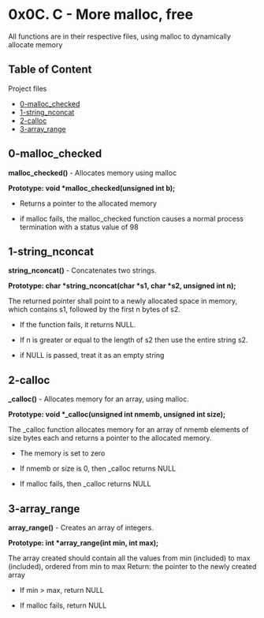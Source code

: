 # 0x0C. C - More malloc, free

All functions are in their respective files, using malloc to dynamically allocate memory

## Table of Content

Project files

- [0-malloc_checked](#0-malloc_checked)
- [1-string_nconcat](#1-string_nconcat)
- [2-calloc](#2-calloc)
- [3-array_range](#3-array_range)

## 0-malloc\_checked

**malloc\_checked()** - Allocates memory using malloc

**Prototype: void \*malloc_checked(unsigned int b);**

- Returns a pointer to the allocated memory

- if malloc fails, the malloc\_checked function causes a normal process termination with a status value of 98

## 1-string\_nconcat

**string\_nconcat()** - Concatenates two strings.

**Prototype: char \*string_nconcat(char \*s1, char \*s2, unsigned int n);**

The returned pointer shall point to a newly allocated space in memory, which contains s1, followed by the first n bytes of s2.

- If the function fails, it returns NULL.

- If n is greater or equal to the length of s2 then use the entire string s2.

- if NULL is passed, treat it as an empty string

## 2-calloc

**_calloc()** - Allocates memory for an array, using malloc.

**Prototype: void \*_calloc(unsigned int nmemb, unsigned int size);**

The _calloc function allocates memory for an array of nmemb elements of size bytes each and returns a pointer to the allocated memory.

- The memory is set to zero

- If nmemb or size is 0, then _calloc returns NULL

- If malloc fails, then _calloc returns NULL

## 3-array\_range

**array_range()** - Creates an array of integers.

**Prototype: int \*array_range(int min, int max);**

The array created should contain all the values from min (included) to max (included), ordered from min to max
Return: the pointer to the newly created array

- If min > max, return NULL

- If malloc fails, return NULL
